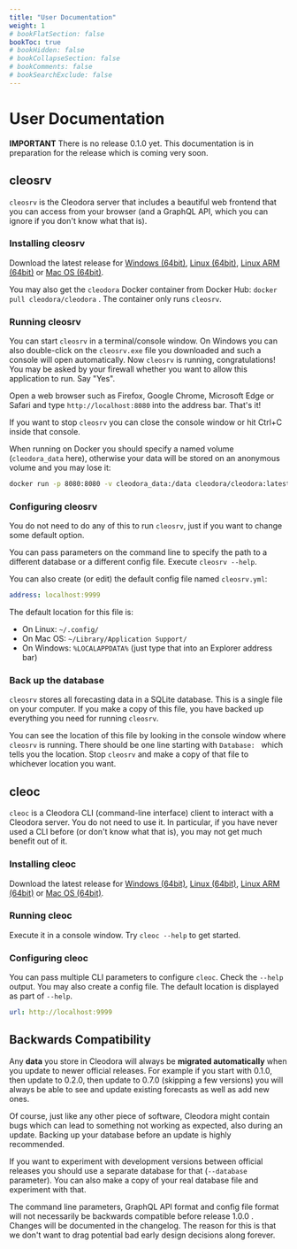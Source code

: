 ```yaml
---
title: "User Documentation"
weight: 1
# bookFlatSection: false
bookToc: true
# bookHidden: false
# bookCollapseSection: false
# bookComments: false
# bookSearchExclude: false
---
```


# User Documentation

**IMPORTANT** There is no release 0.1.0 yet. This documentation is in
preparation for the release which is coming very soon.


## cleosrv

`cleosrv` is the Cleodora server that includes a beautiful web frontend that you
can access from your browser (and a GraphQL API, which you can ignore if you
don't know what that is).


### Installing cleosrv

Download the latest release for [Windows
(64bit)](https://github.com/cleodora-forecasting/cleodora/releases/download/v0.1.0/TODO),
[Linux (64bit)](), [Linux ARM (64bit)]() or [Mac OS (64bit)]().

You may also get the `cleodora` Docker container from Docker Hub:
`docker pull cleodora/cleodora` . The container only runs `cleosrv`.


### Running cleosrv

You can start `cleosrv` in a terminal/console window. On Windows you can also
double-click on the `cleosrv.exe` file you downloaded and such a console will
open automatically. Now `cleosrv` is running, congratulations! You may be asked by
your firewall whether you want to allow this application to run. Say "Yes".

Open a web browser such as Firefox, Google Chrome, Microsoft Edge or Safari and
type `http://localhost:8080` into the address bar. That's it!

If you want to stop `cleosrv` you can close the console window or hit Ctrl+C
inside that console.

When running on Docker you should specify a named volume (`cleodora_data` here),
otherwise your data will be stored on an anonymous volume and you may lose it:

```bash
docker run -p 8080:8080 -v cleodora_data:/data cleodora/cleodora:latest
```


### Configuring cleosrv

You do not need to do any of this to run `cleosrv`, just if you want to change
some default option.

You can pass parameters on the command line to specify the path to a different
database or a different config file. Execute `cleosrv --help`.

You can also create (or edit) the default config file named `cleosrv.yml`:

```yaml
address: localhost:9999
```

The default location for this file is:

* On Linux: `~/.config/`
* On Mac OS: `~/Library/Application Support/`
* On Windows: `%LOCALAPPDATA%` (just type that into an Explorer address bar)


### Back up the database

`cleosrv` stores all forecasting data in a SQLite database. This is a single
file on your computer. If you make a copy of this file, you have backed up
everything you need for running `cleosrv`.

You can see the location of this file by looking in the console window where
`cleosrv` is running. There should be one line starting with `Database: ` which
tells you the location. Stop `cleosrv` and make a copy of that file to
whichever location you want.


## cleoc

`cleoc` is a Cleodora CLI (command-line interface) client to interact with a
Cleodora server. You do not need to use it. In particular, if you have never
used a CLI before (or don't know what that is), you may not get much benefit
out of it.


### Installing cleoc

Download the latest release for [Windows
(64bit)](https://github.com/cleodora-forecasting/cleodora/releases/download/v0.1.0/TODO),
[Linux (64bit)](), [Linux ARM (64bit)]() or [Mac OS (64bit)]().


### Running cleoc

Execute it in a console window. Try `cleoc --help` to get started.


### Configuring cleoc

You can pass multiple CLI parameters to configure `cleoc`. Check the `--help`
output. You may also create a config file. The default location is displayed as
part of `--help`.

```yaml
url: http://localhost:9999
```


## Backwards Compatibility

Any **data** you store in Cleodora will always be **migrated automatically**
when you update to newer official releases. For example if you start with
0.1.0, then update to 0.2.0, then update to 0.7.0 (skipping a few versions) you
will always be able to see and update existing forecasts as well as add new
ones.

Of course, just like any other piece of software, Cleodora might contain bugs
which can lead to something not working as expected, also during an update.
Backing up your database before an update is highly recommended.

If you want to experiment with development versions between official releases
you should use a separate database for that (`--database` parameter). You can
also make a copy of your real database file and experiment with that.

The command line parameters, GraphQL API format and config file format will not
necessarily be backwards compatible before release 1.0.0 . Changes will be
documented in the changelog. The reason for this is that we don't want to drag
potential bad early design decisions along forever.
